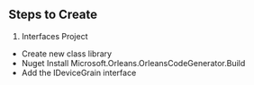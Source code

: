 ## Steps to Create

1. Interfaces Project 

- Create new class library
- Nuget Install Microsoft.Orleans.OrleansCodeGenerator.Build
- Add the IDeviceGrain interface